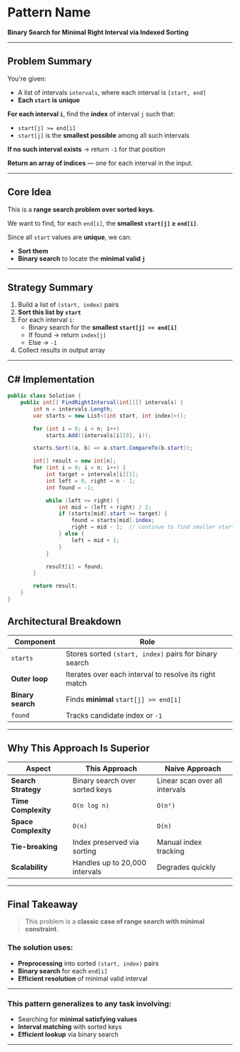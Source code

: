 # Pattern Name
**Binary Search for Minimal Right Interval via Indexed Sorting**

---

## Problem Summary
You're given:

- A list of intervals `intervals`, where each interval is `[start, end]`
- **Each `start` is unique**

**For each interval `i`**, find the **index** of interval `j` such that:
- `start[j] >= end[i]`
- `start[j]` is the **smallest possible** among all such intervals

**If no such interval exists** → return `-1` for that position

**Return an array of indices** — one for each interval in the input.

---

## Core Idea
This is a **range search problem over sorted keys**.

We want to find, for each `end[i]`, the **smallest `start[j]` ≥ `end[i]`**.

Since all `start` values are **unique**, we can:
- **Sort them**
- **Binary search** to locate the **minimal valid `j`**

---

## Strategy Summary
1. Build a list of `(start, index)` pairs
2. **Sort this list by `start`**
3. For each interval `i`:
   - Binary search for the **smallest `start[j] >= end[i]`**
   - If found → return `index[j]`
   - Else → `-1`
4. Collect results in output array

---

## C# Implementation
```csharp
public class Solution {
    public int[] FindRightInterval(int[][] intervals) {
        int n = intervals.Length;
        var starts = new List<(int start, int index)>();

        for (int i = 0; i < n; i++)
            starts.Add((intervals[i][0], i));

        starts.Sort((a, b) => a.start.CompareTo(b.start));

        int[] result = new int[n];
        for (int i = 0; i < n; i++) {
            int target = intervals[i][1];
            int left = 0, right = n - 1;
            int found = -1;

            while (left <= right) {
                int mid = (left + right) / 2;
                if (starts[mid].start >= target) {
                    found = starts[mid].index;
                    right = mid - 1;  // continue to find smaller start
                } else {
                    left = mid + 1;
                }
            }

            result[i] = found;
        }

        return result;
    }
}
```

## Architectural Breakdown

| Component         | Role |
|-------------------|------|
| `starts`          | Stores sorted `(start, index)` pairs for binary search |
| **Outer loop**    | Iterates over each interval to resolve its right match |
| **Binary search** | Finds **minimal** `start[j] >= end[i]` |
| `found`           | Tracks candidate index or `-1` |

---

## Why This Approach Is Superior

| Aspect               | This Approach                        | Naive Approach                  |
|----------------------|--------------------------------------|---------------------------------|
| **Search Strategy**  | Binary search over sorted keys       | Linear scan over all intervals  |
| **Time Complexity**  | `O(n log n)`                         | `O(n²)`                         |
| **Space Complexity** | `O(n)`                               | `O(n)`                          |
| **Tie-breaking**     | Index preserved via sorting          | Manual index tracking           |
| **Scalability**      | Handles up to 20,000 intervals       | Degrades quickly                |

---

## Final Takeaway

> This problem is a **classic case of range search with minimal constraint**.

### The solution uses:
- **Preprocessing** into sorted `(start, index)` pairs
- **Binary search** for each `end[i]`
- **Efficient resolution** of minimal valid interval

---

### This pattern generalizes to any task involving:
- Searching for **minimal satisfying values**
- **Interval matching** with sorted keys
- **Efficient lookup** via binary search

---
